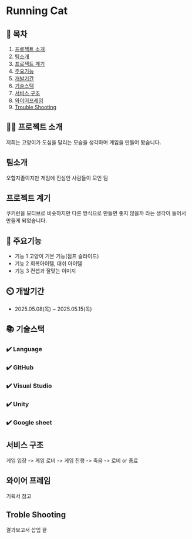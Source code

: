 # Running Cat

## 📖 목차
1. [프로젝트 소개](#프로젝트-소개)
2. [팀소개](#팀소개)
3. [프로젝트 계기](#프로젝트-계기)
4. [주요기능](#주요기능)
5. [개발기간](#개발기간)
6. [기술스택](#기술스택)
7. [서비스 구조](#서비스-구조)
8. [와이어프레임](#와이어프레임)
9. [Trouble Shooting](#trouble-shooting)
    
## 👨‍🏫 프로젝트 소개

저희는 고양이가 도심을 달리는 모습을 생각하며 게임을 만들어 봤습니다.

## 팀소개

오합지졸이지만 게임에 진심인 사람들이 모인 팀

## 프로젝트 계기

쿠키런을 모티브로 비슷하지만 다른 방식으로 만들면 좋지 않을까 라는 생각이 들어서
만들게 되었습니다.

## 💜 주요기능

- 기능 1
고양이 기본 기능(점프 슬라이드)
- 기능 2
회복아이템, 대쉬 아이템
- 기능 3
컨셉과 잘맞는 이미지



## ⏲️ 개발기간
- 2025.05.08(목) ~ 2025.05.15(목)

## 📚️ 기술스택

### ✔️ Language


### ✔️ GitHub

### ✔️ Visual Studio

### ✔️ Unity

### ✔️ Google sheet



## 서비스 구조
게임 입장 -> 게임 로비 -> 게임 진행 ->  죽음 -> 로비 or 종료   

## 와이어 프레임
기획서 참고

## Troble Shooting

결과보고서 삽입 끝
